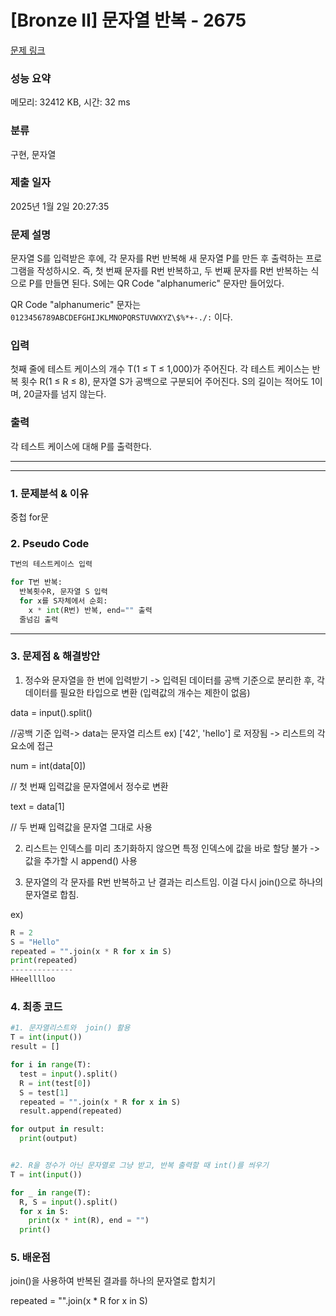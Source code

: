 # [Bronze II] 문자열 반복 - 2675

[문제 링크](https://www.acmicpc.net/problem/2675)

### 성능 요약

메모리: 32412 KB, 시간: 32 ms

### 분류

구현, 문자열

### 제출 일자

2025년 1월 2일 20:27:35

### 문제 설명

<p>문자열 S를 입력받은 후에, 각 문자를 R번 반복해 새 문자열 P를 만든 후 출력하는 프로그램을 작성하시오. 즉, 첫 번째 문자를 R번 반복하고, 두 번째 문자를 R번 반복하는 식으로 P를 만들면 된다. S에는 QR Code "alphanumeric" 문자만 들어있다.</p>

<p>QR Code "alphanumeric" 문자는 <code>0123456789ABCDEFGHIJKLMNOPQRSTUVWXYZ\$%*+-./:</code> 이다.</p>

### 입력

 <p>첫째 줄에 테스트 케이스의 개수 T(1 ≤ T ≤ 1,000)가 주어진다. 각 테스트 케이스는 반복 횟수 R(1 ≤ R ≤ 8), 문자열 S가 공백으로 구분되어 주어진다. S의 길이는 적어도 1이며, 20글자를 넘지 않는다. </p>

### 출력

 <p>각 테스트 케이스에 대해 P를 출력한다.</p>

---

---

### 1. 문제분석 & 이유

중첩 for문

### 2. Pseudo Code

```python
T번의 테스트케이스 입력

for T번 반복:
  반복횟수R, 문자열 S 입력
  for x를 S자체에서 순회:
    x * int(R번) 반복, end="" 출력
  줄넘김 출력
```

---

### 3. 문제점 & 해결방안

1. 정수와 문자열을 한 번에 입력받기
   -> 입력된 데이터를 공백 기준으로 분리한 후, 각 데이터를 필요한 타입으로 변환 (입력값의 개수는 제한이 없음)

data = input().split()

//공백 기준 입력-> data는 문자열 리스트 ex) ['42', 'hello'] 로 저장됨
-> 리스트의 각 요소에 접근

num = int(data[0])

// 첫 번째 입력값을 문자열에서 정수로 변환

text = data[1]

// 두 번째 입력값을 문자열 그대로 사용

2. 리스트는 인덱스를 미리 초기화하지 않으면 특정 인덱스에 값을 바로 할당 불가
   ->값을 추가할 시 append() 사용

3. 문자열의 각 문자를 R번 반복하고 난 결과는 리스트임. 이걸 다시 join()으로 하나의 문자열로 합침.

ex)

```python
R = 2
S = "Hello"
repeated = "".join(x * R for x in S)
print(repeated)
--------------
HHeelllloo
```

### 4. 최종 코드

```python
#1. 문자열리스트와  join() 활용
T = int(input())
result = []

for i in range(T):
  test = input().split()
  R = int(test[0])
  S = test[1]
  repeated = "".join(x * R for x in S)
  result.append(repeated)

for output in result:
  print(output)


#2. R을 정수가 아닌 문자열로 그냥 받고, 반복 출력할 때 int()를 씌우기
T = int(input())

for _ in range(T):
  R, S = input().split()
  for x in S:
    print(x * int(R), end = "")
  print()

```

### 5. 배운점

join()을 사용하여 반복된 결과를 하나의 문자열로 합치기

repeated = "".join(x \* R for x in S)
